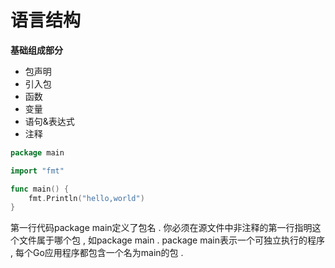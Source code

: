 # 语言结构

**基础组成部分**

* 包声明
* 引入包
* 函数
* 变量
* 语句&表达式
* 注释

```go
package main

import "fmt"

func main() {
    fmt.Println("hello,world")
}
```

第一行代码package main定义了包名 . 你必须在源文件中非注释的第一行指明这个文件属于哪个包 , 如package main . package main表示一个可独立执行的程序 , 每个Go应用程序都包含一个名为main的包 . 

